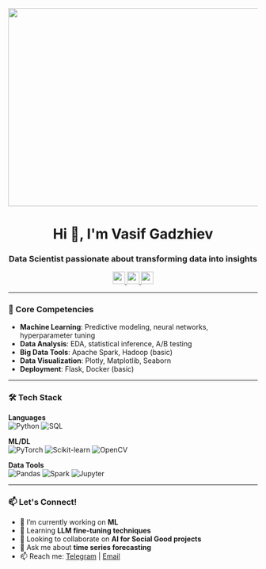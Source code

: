 <div align="center">
  <img height="400" width="800" src="https://media.giphy.com/media/v1.Y2lkPTc5MGI3NjExbTRvanB3eWt6YTVvbzY5a213eXEyd3l4ZmF5aG9wd205YWI3aXNzeiZlcD12MV9pbnRlcm5hbF9naWZfYnlfaWQmY3Q9Zw/8jnmXB4R1b5ska6L7l/giphy-downsized-large.gif"  />
</div>

<h1 align="center">Hi 👋, I'm Vasif Gadzhiev</h1>
<h3 align="center">Data Scientist passionate about transforming data into insights</h3>

<div align="center">
  <a href="https://t.me/lionl1" target="_blank">
    <img src="https://img.shields.io/badge/Telegram-2CA5E0?style=for-the-badge&logo=telegram&logoColor=white" height="25"/>
  </a>
  <a href="https://linkedin.com/in/yourprofile" target="_blank">
    <img src="https://img.shields.io/badge/LinkedIn-0077B5?style=for-the-badge&logo=linkedin&logoColor=white" height="25"/>
  </a>
  <a href="mailto:vasifgadzhievgit@gmail.com">
    <img src="https://img.shields.io/badge/Gmail-D14836?style=for-the-badge&logo=gmail&logoColor=white" height="25"/>
  </a>
</div>

---

### 🚀 Core Competencies
- **Machine Learning**: Predictive modeling, neural networks, hyperparameter tuning
- **Data Analysis**: EDA, statistical inference, A/B testing
- **Big Data Tools**: Apache Spark, Hadoop (basic)
- **Data Visualization**: Plotly, Matplotlib, Seaborn
- **Deployment**: Flask, Docker (basic)

---

### 🛠️ Tech Stack

**Languages**  
![Python](https://img.shields.io/badge/Python-3776AB?style=flat-square&logo=python&logoColor=white)
![SQL](https://img.shields.io/badge/SQL-4479A1?style=flat-square&logo=postgresql&logoColor=white)

**ML/DL**  
![PyTorch](https://img.shields.io/badge/PyTorch-EE4C2C?style=flat-square&logo=pytorch&logoColor=white)
![Scikit-learn](https://img.shields.io/badge/scikit--learn-F7931E?style=flat-square&logo=scikit-learn&logoColor=white)
![OpenCV](https://img.shields.io/badge/OpenCV-5C3EE8?style=flat-square&logo=opencv&logoColor=white)

**Data Tools**  
![Pandas](https://img.shields.io/badge/Pandas-150458?style=flat-square&logo=pandas&logoColor=white)
![Spark](https://img.shields.io/badge/Spark-E25A1C?style=flat-square&logo=apachespark&logoColor=white)
![Jupyter](https://img.shields.io/badge/Jupyter-F37626?style=flat-square&logo=jupyter&logoColor=white)

---

### 📫 Let's Connect!
- 🔭 I’m currently working on **ML**
- 🌱 Learning **LLM fine-tuning techniques**
- 👯 Looking to collaborate on **AI for Social Good projects**
- 💬 Ask me about **time series forecasting**
- 📫 Reach me: [Telegram](https://t.me/lionl1) | [Email](mailto:vasifgadzhievgit@gmail.com)

